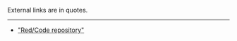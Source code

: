 External links are in quotes.
***

* ["Red/Code repository"](https://github.com/red/code/tree/master/Library)